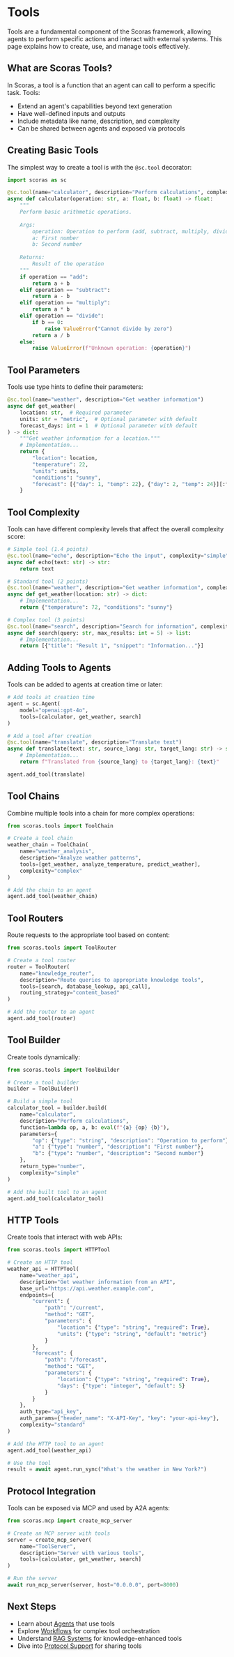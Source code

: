 # Tools

Tools are a fundamental component of the Scoras framework, allowing agents to perform specific actions and interact with external systems. This page explains how to create, use, and manage tools effectively.

## What are Scoras Tools?

In Scoras, a tool is a function that an agent can call to perform a specific task. Tools:

- Extend an agent's capabilities beyond text generation
- Have well-defined inputs and outputs
- Include metadata like name, description, and complexity
- Can be shared between agents and exposed via protocols

## Creating Basic Tools

The simplest way to create a tool is with the `@sc.tool` decorator:

```python
import scoras as sc

@sc.tool(name="calculator", description="Perform calculations", complexity="simple")
async def calculator(operation: str, a: float, b: float) -> float:
    """
    Perform basic arithmetic operations.
    
    Args:
        operation: Operation to perform (add, subtract, multiply, divide)
        a: First number
        b: Second number
        
    Returns:
        Result of the operation
    """
    if operation == "add":
        return a + b
    elif operation == "subtract":
        return a - b
    elif operation == "multiply":
        return a * b
    elif operation == "divide":
        if b == 0:
            raise ValueError("Cannot divide by zero")
        return a / b
    else:
        raise ValueError(f"Unknown operation: {operation}")
```

## Tool Parameters

Tools use type hints to define their parameters:

```python
@sc.tool(name="weather", description="Get weather information")
async def get_weather(
    location: str,  # Required parameter
    units: str = "metric",  # Optional parameter with default
    forecast_days: int = 1  # Optional parameter with default
) -> dict:
    """Get weather information for a location."""
    # Implementation...
    return {
        "location": location,
        "temperature": 22,
        "units": units,
        "conditions": "sunny",
        "forecast": [{"day": 1, "temp": 22}, {"day": 2, "temp": 24}][:forecast_days]
    }
```

## Tool Complexity

Tools can have different complexity levels that affect the overall complexity score:

```python
# Simple tool (1.4 points)
@sc.tool(name="echo", description="Echo the input", complexity="simple")
async def echo(text: str) -> str:
    return text

# Standard tool (2 points)
@sc.tool(name="weather", description="Get weather information", complexity="standard")
async def get_weather(location: str) -> dict:
    # Implementation...
    return {"temperature": 72, "conditions": "sunny"}

# Complex tool (3 points)
@sc.tool(name="search", description="Search for information", complexity="complex")
async def search(query: str, max_results: int = 5) -> list:
    # Implementation...
    return [{"title": "Result 1", "snippet": "Information..."}]
```

## Adding Tools to Agents

Tools can be added to agents at creation time or later:

```python
# Add tools at creation time
agent = sc.Agent(
    model="openai:gpt-4o",
    tools=[calculator, get_weather, search]
)

# Add a tool after creation
@sc.tool(name="translate", description="Translate text")
async def translate(text: str, source_lang: str, target_lang: str) -> str:
    # Implementation...
    return f"Translated from {source_lang} to {target_lang}: {text}"

agent.add_tool(translate)
```

## Tool Chains

Combine multiple tools into a chain for more complex operations:

```python
from scoras.tools import ToolChain

# Create a tool chain
weather_chain = ToolChain(
    name="weather_analysis",
    description="Analyze weather patterns",
    tools=[get_weather, analyze_temperature, predict_weather],
    complexity="complex"
)

# Add the chain to an agent
agent.add_tool(weather_chain)
```

## Tool Routers

Route requests to the appropriate tool based on content:

```python
from scoras.tools import ToolRouter

# Create a tool router
router = ToolRouter(
    name="knowledge_router",
    description="Route queries to appropriate knowledge tools",
    tools=[search, database_lookup, api_call],
    routing_strategy="content_based"
)

# Add the router to an agent
agent.add_tool(router)
```

## Tool Builder

Create tools dynamically:

```python
from scoras.tools import ToolBuilder

# Create a tool builder
builder = ToolBuilder()

# Build a simple tool
calculator_tool = builder.build(
    name="calculator",
    description="Perform calculations",
    function=lambda op, a, b: eval(f"{a} {op} {b}"),
    parameters={
        "op": {"type": "string", "description": "Operation to perform"},
        "a": {"type": "number", "description": "First number"},
        "b": {"type": "number", "description": "Second number"}
    },
    return_type="number",
    complexity="simple"
)

# Add the built tool to an agent
agent.add_tool(calculator_tool)
```

## HTTP Tools

Create tools that interact with web APIs:

```python
from scoras.tools import HTTPTool

# Create an HTTP tool
weather_api = HTTPTool(
    name="weather_api",
    description="Get weather information from an API",
    base_url="https://api.weather.example.com",
    endpoints={
        "current": {
            "path": "/current",
            "method": "GET",
            "parameters": {
                "location": {"type": "string", "required": True},
                "units": {"type": "string", "default": "metric"}
            }
        },
        "forecast": {
            "path": "/forecast",
            "method": "GET",
            "parameters": {
                "location": {"type": "string", "required": True},
                "days": {"type": "integer", "default": 5}
            }
        }
    },
    auth_type="api_key",
    auth_params={"header_name": "X-API-Key", "key": "your-api-key"},
    complexity="standard"
)

# Add the HTTP tool to an agent
agent.add_tool(weather_api)

# Use the tool
result = await agent.run_sync("What's the weather in New York?")
```

## Protocol Integration

Tools can be exposed via MCP and used by A2A agents:

```python
from scoras.mcp import create_mcp_server

# Create an MCP server with tools
server = create_mcp_server(
    name="ToolServer",
    description="Server with various tools",
    tools=[calculator, get_weather, search]
)

# Run the server
await run_mcp_server(server, host="0.0.0.0", port=8000)
```

## Next Steps

- Learn about [Agents](agents.md) that use tools
- Explore [Workflows](workflows.md) for complex tool orchestration
- Understand [RAG Systems](rag.md) for knowledge-enhanced tools
- Dive into [Protocol Support](../protocols/mcp.md) for sharing tools
